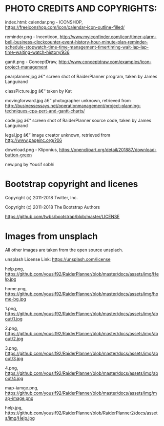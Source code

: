 # PHOTO CREDITS AND COPYRIGHTS:
index.html: 
calendar.png - ICONSHOP, https://freeiconshop.com/icon/calendar-icon-outline-filled/

reminder.png - Incenticon, http://www.myiconfinder.com/icon/timer-alarm-bell-business-clockcounter-event-history-hour-minute-plan-reminder-schedule-stopwatch-time-time-management-timertiming-wait-lap-lap-time-waiting-watch-history/936 

gantt.png - ConceptDraw, http://www.conceptdraw.com/examples/icon-project-management 
 
pearplanner.jpg â€“ screen shot of RaiderPlanner program, taken by James Languirand 

classPicture.jpg â€“ taken by Kat 

movingforward.jpg â€“ photographer unknown, retrieved from http://businessessays.net/operationmanagement/project-planning-techniques-cpa-pert-and-gantt-charts/ 
 
code.jpg â€“ screen shot of RaiderPlanner source code, taken by James Languirand 

legal.jpg â€“ image creator unknown, retrieved from http://www.pageinc.org/?06 
 
download.png - Kliponius, https://openclipart.org/detail/201887/download-button-green 

new.png by Yousif sobhi
 
# Bootstrap copyright and licenes  
Copyright (c) 2011-2018 Twitter, Inc. 

Copyright (c) 2011-2018 The Bootstrap Authors 

https://github.com/twbs/bootstrap/blob/master/LICENSE

# Images from unsplach
All other images are taken from the open source unsplach.

unsplash License Link: https://unsplash.com/license

help.png, https://github.com/yousif92/RaiderPlanner/blob/master/docs/assets/img/Help.jpg

home.png, https://github.com/yousif92/RaiderPlanner/blob/master/docs/assets/img/home-bg.jpg

1.png, https://github.com/yousif92/RaiderPlanner/blob/master/docs/assets/img/about/1.jpg

2.png, https://github.com/yousif92/RaiderPlanner/blob/master/docs/assets/img/about/2.jpg

3.png, https://github.com/yousif92/RaiderPlanner/blob/master/docs/assets/img/about/3.jpg

4.png, https://github.com/yousif92/RaiderPlanner/blob/master/docs/assets/img/about/4.jpg

map-iamge.png, https://github.com/yousif92/RaiderPlanner/blob/master/docs/assets/img/map-image.png

help.jpg, https://github.com/yousif92/RaiderPlanner/blob/RaiderPlanner2/docs/assets/img/Help.jpg


